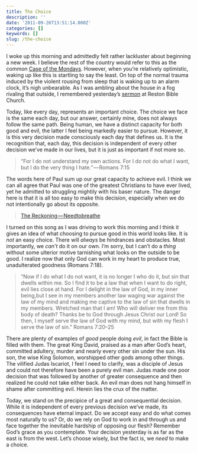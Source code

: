 ```yaml
---
title: The Choice
description: ''
date: '2011-09-26T13:51:14.000Z'
categories: []
keywords: []
slug: /the-choice
---
```


I woke up this morning and admittedly felt rather lackluster about beginning a new week. I believe the rest of the country would refer to this as the common [Case of the Mondays](http://104.193.143.57/~waywar13/ce/2011/09/13/cure-for-the-mondays/). However, when you’re relatively optimistic, waking up like this is startling to say the least. On top of the normal trauma induced by the violent rousing from sleep that is waking up to an alarm clock, it’s nigh unbearable. As I was ambling about the house in a fog rivaling that outside, I remembered yesterday’s [sermon](http://www.restonbible.org/sermons/item/385-the-enemy-within) at Reston Bible Church.

Today, like every day, represents an important choice. The choice we face is the same each day, but our answer, certainly mine, does not always follow the same path. Being human, we have a distinct capacity for both good and evil, the latter I feel being markedly easier to pursue. However, it is this very decision made consciously each day that defines us. It is the recognition that, each day, this decision is independent of every other decision we’ve made in our lives, but it is just as important if not more so.

> “For I do not understand my own actions. For I do not do what I want, but I do the very thing I hate.” — Romans 7:15

The words here of Paul sum up our great capacity to achieve evil. I think we can all agree that Paul was one of the greatest Christians to have ever lived, yet he admitted to struggling mightily with his baser nature. The danger here is that it is all too easy to make this decision, especially when we do not intentionally go about its opposite.

> [The Reckoning — Needtobreathe](http://www.needtobreathe.net/music/3e97e0-the-reckoning/)

I turned on this song as I was driving to work this morning and I think it gives an idea of what choosing to pursue good in this world looks like. It is _not_ an easy choice. There will _always_ be hindrances and obstacles. Most importantly, we _can’t_ do it on our own. I’m sorry, but I can’t do a _thing_ without some ulterior motive tarnishing what looks on the outside to be good. I realize now that only God can work in my heart to produce true, unadulterated goodness (Romans 7:18).

> “Now if I do what I do not want, it is no longer I who do it, but sin that dwells within me. So I find it to be a law that when I want to do right, evil lies close at hand. For I delight in the law of God, in my inner being,but I see in my members another law waging war against the law of my mind and making me captive to the law of sin that dwells in my members. Wretched man that I am! Who will deliver me from this body of death? Thanks be to God through Jesus Christ our Lord! So then, I myself serve the law of God with my mind, but with my flesh I serve the law of sin.” Romans 7:20–25

There are plenty of examples of _good_ people doing _evil_, in fact the Bible is filled with them. The great King David, praised as a man after God’s heart, committed adultery, murder and nearly every other sin under the sun. His son, the wise King Solomon, worshipped other gods among other things. The vilified Judas Iscariot, I feel I need to clarify, was a disciple of Jesus and could not therefore have been a purely evil man. Judas made one poor decision that was followed by another of greater consequence and then realized he could not take either back. An evil man does not hang himself in shame after committing evil. Herein lies the crux of the matter.

Today, we stand on the precipice of a great and consequential decision. While it is independent of every previous decision we’ve made, its consequences have eternal impact. Do we accept easy and do what comes most naturally to us? Or, do we rely on God to work in and through us and face together the inevitable hardship of opposing our flesh? Remember God’s grace as you contemplate. Your decision yesterday is as far as the east is from the west. Let’s choose wisely, but the fact is, we _need_ to make a choice.